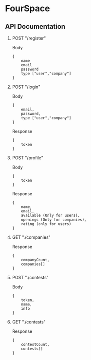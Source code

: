 # FourSpace

## API Documentation

1. POST "/register"

    Body

    ```
    {
        name
        email
        password
        type ["user","company"]
    }
    ```

2. POST "/login"

    Body

    ```
    {
        email,
        password,
        type ["user","company"]
    }
    ```

    Response

    ```
    {
        token
    }
    ```

3. POST "/profile"

    Body

    ```
    {
        token
    }
    ```

    Response

    ```
    {
        name,
        email,
        available (Only for users),
        openings (Only for companies),
        rating (only for users)
    }
    ```

4. GET "./companies"

    Response

    ```
    {
        companyCount,
        companies[]
    }
    ```

5. POST "./contests"

    Body

    ```
    {
        token,
        name,
        info
    }
    ```

6. GET "./contests"

    Response

    ```
    {
        contestCount,
        contests[]
    }
    ```
